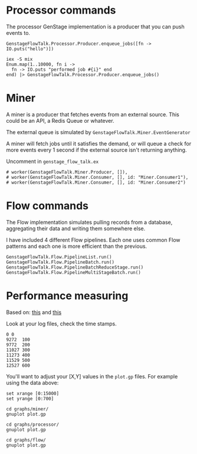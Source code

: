 # Processor commands

The processor GenStage implementation is a producer that you can push events to.

```
GenstageFlowTalk.Processor.Producer.enqueue_jobs([fn -> IO.puts("hello")])
```

```
iex -S mix
Enum.map(1..10000, fn i ->
  fn -> IO.puts "performed job #{i}" end
end) |> GenstageFlowTalk.Processor.Producer.enqueue_jobs()
```

# Miner

A miner is a producer that fetches events from an external source.
This could be an API, a Redis Queue or whatever.

The external queue is simulated by `GenstageFlowTalk.Miner.EventGenerator`

A miner will fetch jobs until it satisfies the demand, 
or will queue a check for more events every 1 second if the external source isn't returning anything.

Uncomment in `genstage_flow_talk.ex`
```
# worker(GenstageFlowTalk.Miner.Producer, []),
# worker(GenstageFlowTalk.Miner.Consumer, [], id: "Miner.Consumer1"),
# worker(GenstageFlowTalk.Miner.Consumer, [], id: "Miner.Consumer2")
```

# Flow commands

The Flow implementation simulates pulling records from a database, aggregating their data and writing them
somewhere else.

I have included 4 different Flow pipelines.  Each one uses common Flow patterns and each one is
more efficient than the previous.


```
GenstageFlowTalk.Flow.PipelineList.run()
GenstageFlowTalk.Flow.PipelineBatch.run()
GenstageFlowTalk.Flow.PipelineBatchReduceStage.run()
GenstageFlowTalk.Flow.PipelineMultiStageBatch.run()
```

# Performance measuring

Based on: [this](http://teamon.eu/2016/tuning-elixir-genstage-flow-pipeline-processing/) and [this](http://teamon.eu/2016/measuring-visualizing-genstage-flow-with-gnuplot/)

Look at your log files, check the time stamps.

```
0 0
9272  100
9772  200
11027 300
11273 400
11529 500
12527 600
```

You'll want to adjust your [X,Y] values in the `plot.gp` files.
For example using the data above:

```
set xrange [0:15000]
set yrange [0:700]
```

```
cd graphs/miner/
gnuplot plot.gp
```

```
cd graphs/processor/
gnuplot plot.gp
```

```
cd graphs/flow/
gnuplot plot.gp
```